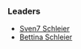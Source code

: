### Leaders
* [Sven7 Schleier](mailto:sven.schleier@owasp.org)
* [Bettina Schleier](mailto:bettina.schleier@owasp.org)
